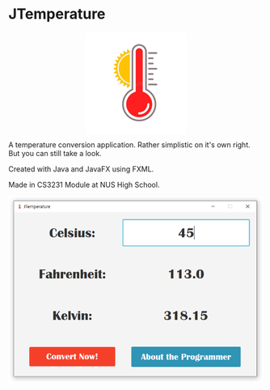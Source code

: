 # JTemperature
<p align="center">
  <img src="thermometer.jpg" align="center" height="200" />
</p>

A temperature conversion application. Rather simplistic on it's own right. But you can still take a look.

Created with Java and JavaFX using FXML.

Made in CS3231 Module at NUS High School.

<p align="center">
  <img src="view.png">
</p>
